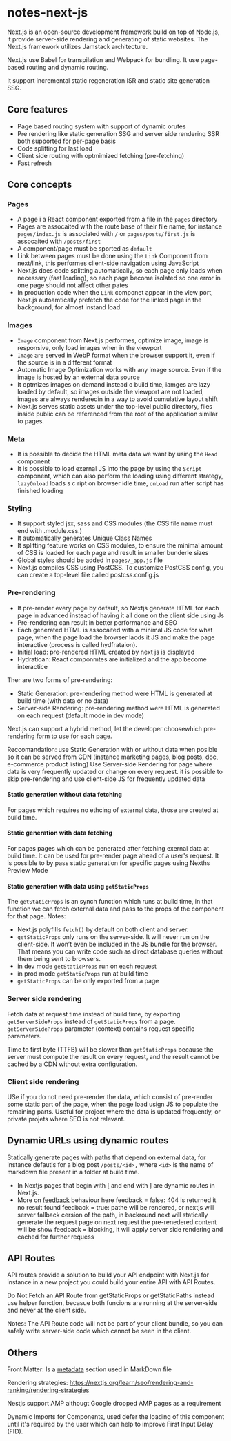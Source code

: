 # notes-next-js

Next.js is an open-source development framework build on top of Node.js, it provide server-side rendering and generating of static websites.
The Next.js framework utilizes Jamstack architecture.

Next.js use Babel for transpilation and Webpack for bundling.
It use page-based routing and dynamic routing.

It support incremental static regeneration ISR and static site generation SSG.


## Core features

- Page based routing system with support of dynamic orutes
- Pre rendering like static generation SSG and server side rendering SSR both supported for per-page basis
- Code splitting for last load
- Client side routing with optmimized fetching (pre-fetching)
- Fast refresh


## Core concepts

### Pages
- A page i a React component exported from a file in the `pages` directory
- Pages are assocaited with the route base of their file name, for instance `pages/index.js` is associated with `/` or `pages/posts/first.js` is assocaited with `/posts/first`
- A component/page must be sported as `default`
- Link between pages must be done using the `Link` Component from next/link, this performes client-side navigation using JavaScript
- Next.js does code splitting automatically, so each page only loads when necessary (fast loading), so each page become isolated so one error in one page should not affect other pates
- In production code when the `Link` componet appear in the view port, Next.js autoamtically prefetch the code for the linked page in the background, for almost instand load.

### Images
- `Image` component from Next.js performes, optimize image, image is responsive, only load images when in the viewport
- `Image` are served in WebP format when the browser support it, even if the source is in a different format
- Automatic Image Optimization works with any image source. Even if the image is hosted by an external data source
- It optmizes images on demand instead o build time, iamges are lazy loaded by default, so images outside the viewport are not loaded, images are always renderedin in a way to avoid cumulative layout shift
- Next.js serves static assets under the top-level public directory, files inside public can be referenced from the root of the application similar to pages.


### Meta
- It is possible to decide the HTML meta data we want by using the `Head` component
- It is possible to load exernal JS into the page by using the `Script` component, which can also perform the loading using different strategy, `lazyOnload` loads s c ript on browser idle time, `onLoad` run after script has finished loading

### Styling
- It support styled jsx, sass and CSS modules (the CSS file name must end with .module.css.)
- It automatically generates Unique Class Names
- It splitting feature works on CSS modules, to ensure the minimal amount of CSS is loaded for each page and result in smaller bunderle sizes
- Global styles should be added in `pages/_app.js` file
- Next.js compiles CSS using PostCSS. To customize PostCSS config, you can create a top-level file called postcss.config.js

### Pre-rendering
- It pre-render every page by default, so Nextjs generate HTML for each page in advanced instead of having it all done on the client side using Js
- Pre-rendering can result in better performance and SEO
- Each generated HTML is assocaited with a minimal JS code for what page, when the page load the browser laods it JS and make the page interactive (process is called hydfrataion).
- Initial load: pre-rendered HTML created by next js is displayed
- Hydratioan: React componmtes are initialized and the app become interactice

Ther are two forms of pre-rendering:
- Static Generation: pre-rendering method were HTML is generated at build time (with data or no data)
- Server-side Rendering: pre-rendering method were HTML is generated on each request (default mode in dev mode)

Next.js can support a hybrid method, let the developer choosewhich pre-rendering form to use for each page.

Reccomandation: use Static Generation with or without data when posible so it can be served from CDN (instance marketing pages, blog posts, doc, e-commerce product listing)
Use Server-side Rendering for page where data is very frequently updated or change on every request. it is possible to skip pre-rendering and use client-side JS for frequently updated data

#### Static generation without data fetching
For pages which requires no ethcing of external data, those are created at build time.

#### Static generation with data fetching
For pages pages which can be generated after fetching exernal data at build time. It can be used for pre-render page ahead of a user's request.
It is possible to by pass static generation for specific pages using Nexths Preview Mode

#### Static generation with data using `getStaticProps`
The `getStaticProps` is an synch function which runs at build time, in that function we can fetch external data and pass to the props of the component for that page.
Notes:
- Next.js polyfills `fetch()` by default on both client and server.
- `getStaticProps` only runs on the server-side. It will never run on the client-side. It won’t even be included in the JS bundle for the browser. That means you can write code such as direct database queries without them being sent to browsers.
- in dev mode `getStaticProps` run on each request
- in prod mode `getStaticProps` run at build time
- `getStaticProps` can be only exported from a page

### Server side rendering
Fetch data at request time instead of build time, by  exporting  `getServerSideProps` instead of `getStaticProps` from a page.
`getServerSideProps` parameter (context) contains request specific parameters.

Time to first byte (TTFB) will be slower than `getStaticProps` because the server must compute the result on every request, and the result cannot be cached by a CDN without extra configuration.

### Client side rendering
USe if you do not need pre-render the data, which consist of pre-render some static part of the page, when the page load usign JS to populate the remaining parts. Useful for project where the data is updated frequently, or private projets where SEO is not relevant.

##  Dynamic URLs using dynamic routes
Statically generate pages with paths that depend on external data, for instance defautls for a blog post `/posts/<id>,` where `<id>` is the name of markdown file present in a folder at build time.

- In Nextjs pages that begin with [ and end with ] are dynamic routes in Next.js.
- More on [feedback](https://nextjs.org/learn/basics/dynamic-routes/dynamic-routes-details) behaviour here
feedback = false: 404 is returned it no result found
feedback = true: pathe will be rendered, or nextjs will server fallback cersion of the path, in backround next will statically generate the request page on next request the pre-renedered content will be show
feedback = blocking, it will apply server side rendering and cached for further requess
 
 
## API Routes
API routes provide a solution to build your API endpoint with Next.js for instance in a new project you could build your entire API with API Routes.
 
Do Not Fetch an API Route from getStaticProps or getStaticPaths instead use helper function, becasue both funcions are running at the server-side and never at the client side.

Notes: The API Route code will not be part of your client bundle, so you can safely write server-side code which cannot be seen in the client.
 
## Others

Front Matter:
Is a [metadata](https://jekyllrb.com/docs/front-matter) section used in MarkDown file

Rendering strategies:
https://nextjs.org/learn/seo/rendering-and-ranking/rendering-strategies

Nestjs support AMP althougt Google dropped AMP pages as a requirement

Dynamic Imports for Components, used defer the loading of this component until it's required by the user which can help to improve First Input Delay (FID). 

